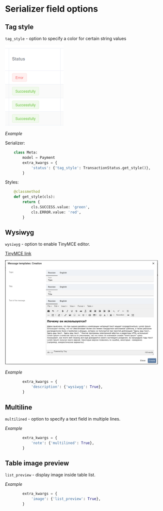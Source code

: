# Serializer field options

## Tag style

`tag_style` - option to specify a color for certain string values

![tag-search](images/tag-style.png)

*Example*

Serializer:
```python
    class Meta:
        model = Payment
        extra_kwargs = {
            'status': {'tag_style': TransactionStatus.get_style()},
        }
```

Styles:
```python
    @classmethod
    def get_style(cls):
        return {
            cls.SUCCESS.value: 'green',
            cls.ERROR.value: 'red',
        }
```

## Wysiwyg

`wysiwyg` - option to enable TinyMCE editor.

[TinyMCE link](https://www.tiny.cloud/docs-4x/demo/classic/)

![tag-search](images/wysiwyg.png)

*Example*

```python
        extra_kwargs = {
            'description': {'wysiwyg': True},
        }
```

## Multiline

`multilined` - option to specify a text field in multiple lines.

*Example*

```python
        extra_kwargs = {
            'note': {'multilined': True},
        }
```

## Table image preview

`list_preview` - display image inside table list.

*Example*

```python
        extra_kwargs = {
            'image': {'list_preview': True},
        }
```
